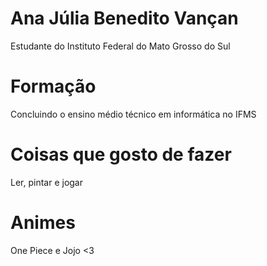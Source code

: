# Ana Júlia Benedito Vançan

Estudante do Instituto Federal do Mato Grosso do Sul

# Formação

Concluindo o ensino médio técnico em informática no IFMS

# Coisas que gosto de fazer

Ler, pintar e jogar

# Animes

One Piece e Jojo <3